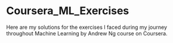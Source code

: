 # Coursera_ML_Exercises
Here are my solutions for the exercises I faced during my journey throughout Machine Learning by Andrew Ng course on Coursera.

